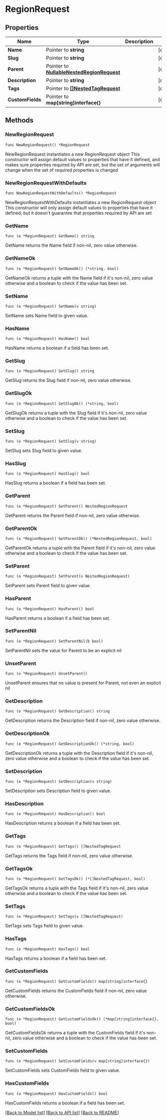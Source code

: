 # RegionRequest

## Properties

Name | Type | Description | Notes
------------ | ------------- | ------------- | -------------
**Name** | Pointer to **string** |  | [optional] 
**Slug** | Pointer to **string** |  | [optional] 
**Parent** | Pointer to [**NullableNestedRegionRequest**](NestedRegionRequest.md) |  | [optional] 
**Description** | Pointer to **string** |  | [optional] 
**Tags** | Pointer to [**[]NestedTagRequest**](NestedTagRequest.md) |  | [optional] 
**CustomFields** | Pointer to **map[string]interface{}** |  | [optional] 

## Methods

### NewRegionRequest

`func NewRegionRequest() *RegionRequest`

NewRegionRequest instantiates a new RegionRequest object
This constructor will assign default values to properties that have it defined,
and makes sure properties required by API are set, but the set of arguments
will change when the set of required properties is changed

### NewRegionRequestWithDefaults

`func NewRegionRequestWithDefaults() *RegionRequest`

NewRegionRequestWithDefaults instantiates a new RegionRequest object
This constructor will only assign default values to properties that have it defined,
but it doesn't guarantee that properties required by API are set

### GetName

`func (o *RegionRequest) GetName() string`

GetName returns the Name field if non-nil, zero value otherwise.

### GetNameOk

`func (o *RegionRequest) GetNameOk() (*string, bool)`

GetNameOk returns a tuple with the Name field if it's non-nil, zero value otherwise
and a boolean to check if the value has been set.

### SetName

`func (o *RegionRequest) SetName(v string)`

SetName sets Name field to given value.

### HasName

`func (o *RegionRequest) HasName() bool`

HasName returns a boolean if a field has been set.

### GetSlug

`func (o *RegionRequest) GetSlug() string`

GetSlug returns the Slug field if non-nil, zero value otherwise.

### GetSlugOk

`func (o *RegionRequest) GetSlugOk() (*string, bool)`

GetSlugOk returns a tuple with the Slug field if it's non-nil, zero value otherwise
and a boolean to check if the value has been set.

### SetSlug

`func (o *RegionRequest) SetSlug(v string)`

SetSlug sets Slug field to given value.

### HasSlug

`func (o *RegionRequest) HasSlug() bool`

HasSlug returns a boolean if a field has been set.

### GetParent

`func (o *RegionRequest) GetParent() NestedRegionRequest`

GetParent returns the Parent field if non-nil, zero value otherwise.

### GetParentOk

`func (o *RegionRequest) GetParentOk() (*NestedRegionRequest, bool)`

GetParentOk returns a tuple with the Parent field if it's non-nil, zero value otherwise
and a boolean to check if the value has been set.

### SetParent

`func (o *RegionRequest) SetParent(v NestedRegionRequest)`

SetParent sets Parent field to given value.

### HasParent

`func (o *RegionRequest) HasParent() bool`

HasParent returns a boolean if a field has been set.

### SetParentNil

`func (o *RegionRequest) SetParentNil(b bool)`

 SetParentNil sets the value for Parent to be an explicit nil

### UnsetParent
`func (o *RegionRequest) UnsetParent()`

UnsetParent ensures that no value is present for Parent, not even an explicit nil
### GetDescription

`func (o *RegionRequest) GetDescription() string`

GetDescription returns the Description field if non-nil, zero value otherwise.

### GetDescriptionOk

`func (o *RegionRequest) GetDescriptionOk() (*string, bool)`

GetDescriptionOk returns a tuple with the Description field if it's non-nil, zero value otherwise
and a boolean to check if the value has been set.

### SetDescription

`func (o *RegionRequest) SetDescription(v string)`

SetDescription sets Description field to given value.

### HasDescription

`func (o *RegionRequest) HasDescription() bool`

HasDescription returns a boolean if a field has been set.

### GetTags

`func (o *RegionRequest) GetTags() []NestedTagRequest`

GetTags returns the Tags field if non-nil, zero value otherwise.

### GetTagsOk

`func (o *RegionRequest) GetTagsOk() (*[]NestedTagRequest, bool)`

GetTagsOk returns a tuple with the Tags field if it's non-nil, zero value otherwise
and a boolean to check if the value has been set.

### SetTags

`func (o *RegionRequest) SetTags(v []NestedTagRequest)`

SetTags sets Tags field to given value.

### HasTags

`func (o *RegionRequest) HasTags() bool`

HasTags returns a boolean if a field has been set.

### GetCustomFields

`func (o *RegionRequest) GetCustomFields() map[string]interface{}`

GetCustomFields returns the CustomFields field if non-nil, zero value otherwise.

### GetCustomFieldsOk

`func (o *RegionRequest) GetCustomFieldsOk() (*map[string]interface{}, bool)`

GetCustomFieldsOk returns a tuple with the CustomFields field if it's non-nil, zero value otherwise
and a boolean to check if the value has been set.

### SetCustomFields

`func (o *RegionRequest) SetCustomFields(v map[string]interface{})`

SetCustomFields sets CustomFields field to given value.

### HasCustomFields

`func (o *RegionRequest) HasCustomFields() bool`

HasCustomFields returns a boolean if a field has been set.


[[Back to Model list]](../README.md#documentation-for-models) [[Back to API list]](../README.md#documentation-for-api-endpoints) [[Back to README]](../README.md)


